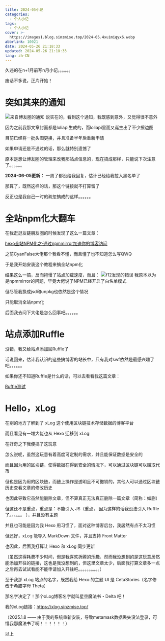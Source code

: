 ```yaml
---
title: 2024-05小记
categories: 
  - 个人小记
tags: 
  - 个人小记
cover: >-
  https://images1.blog.sinzmise.top/2024-05.4xuimiqyx6.webp
abbrlink: 10021
date: 2024-05-26 21:18:33
updated: 2024-05-26 21:18:33
lang: zh-CN
---
```


久违的在n+1月前写n月小记。。。。。。

废话不多说，正片开始！

# 突如其来的通知
![来自博友圈的通知](https://images1.blog.sinzmise.top/20240526/网易灵犀办公_IaxXEglUuo.5mnn1fl6oo.webp)
说实在的，看到这个通知，我既感到意外，又觉得很不意外

因为之前我那文章封面都是loliapi生成的，而loliapi里面又诞生出了不少擦边图

目前已经将一批头图更换，并且准备半年后重新申请

如果申请还是不通过的话，那么就特别遗憾了

原本是想让博友圈的管理来改我那站点信息的，现在搞成那样，只能说下次注意了。。。。。。

**2024-06-05更新：**
一周了都没给我回复，估计已经给我拉入黑名单了

那算了，既然这样的话，那这个链接就不打算留了

反正也是我自己一时的疏忽搞成的这样。。。。。。

# 全站npm化大翻车
在我逛逛友链朋友圈的时候发现了这么一篇文章：

[hexo全站NPM化之·通过npmmirror加速你的博客访问](https://byer.top/posts/2c8698f6.html)

之前CyanFalse大佬那个我看不懂，而且懂了也不知道怎么写QWQ

于是我开始安装这个教程来搞全站npm化

结果这么一搞，反而拖慢了站点加载速度，而且：
![f12发现的错误](https://images1.blog.sinzmise.top/20240526/msedge_2sU7KOaR53.wie317mx5.webp)
我原本以为是npmmirror的问题，毕竟大佬说了NPM已经开启了白名单模式

但尽管我换成jsd和unpkg也依然是这个情况

只能取消全站npm化

后面我去问下大佬是怎么回事吧。。。。。。

# 站点添加Ruffle
没错，我又给站点添加回Ruffle了

话说回来，估计我认识的这些搞博客的站长中，只有我对swf依然是最感兴趣了吧。。。。。。

如果你还不知道Ruffle是什么的话，可以去看看我这篇文章：

[Ruffle测试](https://blog.sinzmise.top/posts/57692/)


# Hello，xLog
在别的地方了解到了 xLog 这个使用区块链技术存储数据的博客平台

而且看见有一堆大佬也从 Hexo 迁移到 xLog

在好奇之下我便搞了这玩意

怎么说呢，虽然这玩意有着高度可定制的需求，并且能保证数据是安全的

而且因为用的区块链，使得数据在得到安全的情况下，可以通过区块链可以赚取代币

但也是因为用的区块链，而链上操作是透明且不可撤销的，其他人可以通过区块链历史查看文章的修改历史

也因此导致它虽然能删除文章，但不算真正无法真正删除一篇文章（简称：如删）

但这还不是重点，重点是：不能引入 JS（重点， 因为这样的话我没法引入 Ruffle 了。。。。。。 ），并且没有主题

并且也可能是因为我 Hexo 用习惯了，面对这种博客后台，我居然有点不太习惯

但还好，xLog 能导入 MarkDown 文件，并且支持 Front Matter

也因此，后面我打算让 Hexo 和 xLog 同步更新

（虽然这得耗费不少时间，但是我喜欢折腾的乐趣，然而我没想到的是这玩意居然能添加开往的链接，这也是我没想到的，但这里文章太少，后面我打算文章多一点之后再去试试看能不能申请加入开往吧。。。。。。。。。。）

至于我那 xLog 站点的名字，既然我给 Hexo 的主题 UI 是 CetaStories（名字修改于希腊字母 Theta）

那名字决定了！那个xLog博客名字就叫星空魔法书・Delta 吧！

我的xLog链接：https://xlog.sinzmise.top/

（2025.1.8 —— 由于我的系统重新安装，导致metamask数据丢失没法登录，可惜我那魔法书了啊！！！！！！）

以上